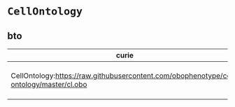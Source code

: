 # `CellOntology`

## bto

| curie                                                                                   |   usages | nodes                                                                                                                                                                                                      |
|-----------------------------------------------------------------------------------------|----------|------------------------------------------------------------------------------------------------------------------------------------------------------------------------------------------------------------|
| CellOntology:https://raw.githubusercontent.com/obophenotype/cell-ontology/master/cl.obo |        4 | [BTO:0005787](https://bioregistry.io/BTO:0005787), [BTO:0006102](https://bioregistry.io/BTO:0006102), [BTO:0006103](https://bioregistry.io/BTO:0006103), [BTO:0006105](https://bioregistry.io/BTO:0006105) |

